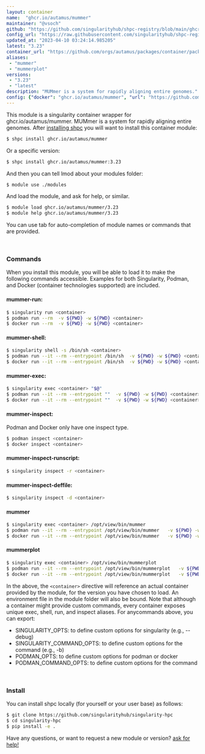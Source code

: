 ```yaml
---
layout: container
name:  "ghcr.io/autamus/mummer"
maintainer: "@vsoch"
github: "https://github.com/singularityhub/shpc-registry/blob/main/ghcr.io/autamus/mummer/container.yaml"
config_url: "https://raw.githubusercontent.com/singularityhub/shpc-registry/main/ghcr.io/autamus/mummer/container.yaml"
updated_at: "2023-04-10 03:24:14.985205"
latest: "3.23"
container_url: "https://github.com/orgs/autamus/packages/container/package/mummer"
aliases:
 - "mummer"
 - "mummerplot"
versions:
 - "3.23"
 - "latest"
description: "MUMmer is a system for rapidly aligning entire genomes."
config: {"docker": "ghcr.io/autamus/mummer", "url": "https://github.com/orgs/autamus/packages/container/package/mummer", "maintainer": "@vsoch", "description": "MUMmer is a system for rapidly aligning entire genomes.", "latest": {"3.23": "sha256:0538b2e38b93ee87045ada01b8ec967fcda8d744f4cb045d339bd8feb04c96b1"}, "tags": {"3.23": "sha256:0538b2e38b93ee87045ada01b8ec967fcda8d744f4cb045d339bd8feb04c96b1", "latest": "sha256:0538b2e38b93ee87045ada01b8ec967fcda8d744f4cb045d339bd8feb04c96b1"}, "aliases": {"mummer": "/opt/view/bin/mummer", "mummerplot": "/opt/view/bin/mummerplot"}}
---
```


This module is a singularity container wrapper for ghcr.io/autamus/mummer.
MUMmer is a system for rapidly aligning entire genomes.
After [installing shpc](#install) you will want to install this container module:


```bash
$ shpc install ghcr.io/autamus/mummer
```

Or a specific version:

```bash
$ shpc install ghcr.io/autamus/mummer:3.23
```

And then you can tell lmod about your modules folder:

```bash
$ module use ./modules
```

And load the module, and ask for help, or similar.

```bash
$ module load ghcr.io/autamus/mummer/3.23
$ module help ghcr.io/autamus/mummer/3.23
```

You can use tab for auto-completion of module names or commands that are provided.

<br>

### Commands

When you install this module, you will be able to load it to make the following commands accessible.
Examples for both Singularity, Podman, and Docker (container technologies supported) are included.

#### mummer-run:

```bash
$ singularity run <container>
$ podman run --rm  -v ${PWD} -w ${PWD} <container>
$ docker run --rm  -v ${PWD} -w ${PWD} <container>
```

#### mummer-shell:

```bash
$ singularity shell -s /bin/sh <container>
$ podman run --it --rm --entrypoint /bin/sh  -v ${PWD} -w ${PWD} <container>
$ docker run --it --rm --entrypoint /bin/sh  -v ${PWD} -w ${PWD} <container>
```

#### mummer-exec:

```bash
$ singularity exec <container> "$@"
$ podman run --it --rm --entrypoint ""  -v ${PWD} -w ${PWD} <container> "$@"
$ docker run --it --rm --entrypoint ""  -v ${PWD} -w ${PWD} <container> "$@"
```

#### mummer-inspect:

Podman and Docker only have one inspect type.

```bash
$ podman inspect <container>
$ docker inspect <container>
```

#### mummer-inspect-runscript:

```bash
$ singularity inspect -r <container>
```

#### mummer-inspect-deffile:

```bash
$ singularity inspect -d <container>
```


#### mummer

```bash
$ singularity exec <container> /opt/view/bin/mummer
$ podman run --it --rm --entrypoint /opt/view/bin/mummer   -v ${PWD} -w ${PWD} <container> -c " $@"
$ docker run --it --rm --entrypoint /opt/view/bin/mummer   -v ${PWD} -w ${PWD} <container> -c " $@"
```


#### mummerplot

```bash
$ singularity exec <container> /opt/view/bin/mummerplot
$ podman run --it --rm --entrypoint /opt/view/bin/mummerplot   -v ${PWD} -w ${PWD} <container> -c " $@"
$ docker run --it --rm --entrypoint /opt/view/bin/mummerplot   -v ${PWD} -w ${PWD} <container> -c " $@"
```



In the above, the `<container>` directive will reference an actual container provided
by the module, for the version you have chosen to load. An environment file in the
module folder will also be bound. Note that although a container
might provide custom commands, every container exposes unique exec, shell, run, and
inspect aliases. For anycommands above, you can export:

 - SINGULARITY_OPTS: to define custom options for singularity (e.g., --debug)
 - SINGULARITY_COMMAND_OPTS: to define custom options for the command (e.g., -b)
 - PODMAN_OPTS: to define custom options for podman or docker
 - PODMAN_COMMAND_OPTS: to define custom options for the command

<br>

### Install

You can install shpc locally (for yourself or your user base) as follows:

```bash
$ git clone https://github.com/singularityhub/singularity-hpc
$ cd singularity-hpc
$ pip install -e .
```

Have any questions, or want to request a new module or version? [ask for help!](https://github.com/singularityhub/singularity-hpc/issues)